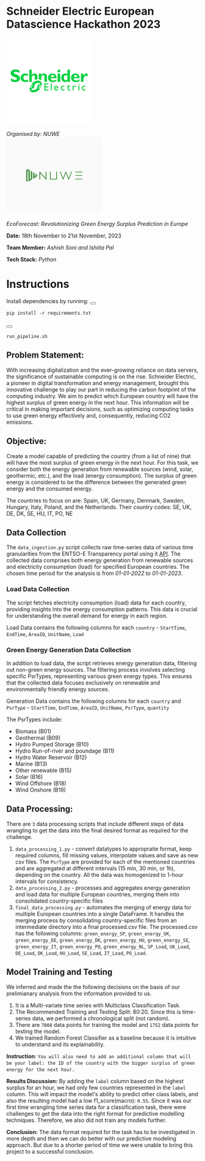 # Schneider Electric European Datascience Hackathon 2023
![SE Logo](https://github.com/Ashish-Soni08/SE-Europe-Data_Challenge/blob/main/images/schneider_electric_logo.png)

*Organised by: NUWE* <br>
![Nuwe Logo](https://github.com/Ashish-Soni08/SE-Europe-Data_Challenge/blob/main/images/nuwe_logo.png)


*EcoForecast: Revolutionizing Green Energy Surplus Prediction in Europe*

**Date:** 18th November to 21st November, 2023

**Team Member:** *Ashish Soni and Ishiita Pal* 

**Tech Stack:** *Python*

# Instructions
Install dependencies by running:
<button class="btn" data-clipboard-target="#requirements-code"></button>
<pre><code id="requirements-code">pip install -r requirements.txt</code></pre>
<button class="btn" data-clipboard-target="#requirements-code"></button>
<pre><code id="requirements-code">run_pipeline.sh</code></pre> 


## **Problem Statement:** 
With increasing digitalization and the ever-growing reliance on data servers, the significance of sustainable computing is on the rise. Schneider Electric, a pioneer in digital transformation and energy management, brought this innovative challenge to play our part in reducing the carbon footprint of the computing industry. We aim to predict which European country will have the highest surplus of green energy in the next hour. This information will be critical in making important decisions, such as optimizing computing tasks to use green energy effectively and, consequently, reducing CO2 emissions.

## **Objective:** 
Create a model capable of predicting the country (from a list of nine) that will have the most surplus of green energy in the next hour. For this task, we consider both the energy generation from renewable sources (wind, solar, geothermic, etc.), and the load (energy consumption). The surplus of green energy is considered to be the difference between the generated green energy and the consumed energy.

The countries to focus on are: Spain, UK, Germany, Denmark, Sweden, Hungary, Italy, Poland, and the Netherlands.
Their country codes: SE, UK, DE, DK, SE, HU, IT, PO, NE

## **Data Collection**

The `data_ingestion.py` script collects raw time-series data of various time granularities from the ENTSO-E Transparency portal using it [API](https://transparency.entsoe.eu/content/static_content/Static%20content/web%20api/Guide.html). The collected data comprises both energy generation from renewable sources and electricity consumption (load) for specified European countries. The chosen time period for the analysis is from *01-01-2022 to 01-01-2023*.

### Load Data Collection
The script fetches electricity consumption (load) data for each country, providing insights into the energy consumption patterns. This data is crucial for understanding the overall demand for energy in each region.

Load Data contains the following columns for each `country` - `StartTime`, `EndTime`, `AreaID`, `UnitName`, `Load`

### Green Energy Generation Data Collection
In addition to load data, the script retrieves energy generation data, filtering out non-green energy sources. The filtering process involves selecting specific PsrTypes, representing various green energy types. This ensures that the collected data focuses exclusively on renewable and environmentally friendly energy sources. 

Generation Data contains the following columns for each `country` and `PsrType` - `StartTime`, `EndTime`, `AreaID`, `UnitName`, `PsrType`, `quantity`

The PsrTypes include: 
- Biomass (B01)
- Geothermal (B09)
- Hydro Pumped Storage (B10)
- Hydro Run-of-river and poundage (B11)
- Hydro Water Reservoir (B12)
- Marine (B13)
- Other renewable (B15)
- Solar (B16)
- Wind Offshore (B18)
- Wind Onshore (B19)

## **Data Processing:**
There are `3` data processing scripts that include different steps of data wrangling to get the data into the final desired format as required for the challenge.
1. `data_processing_1.py` - convert datatypes to appropraite format, keep required columns, fill missing values, interpolate values and save as new csv files. The `PsrType` are provided for each of the mentioned countries and are aggregated at different intervals (15 min, 30 min, or 1h), depending on the country. All the data was homogenized to 1-hour intervals for consistency.
2. `data_processing_2.py` - processes and aggregates energy generation and load data for multiple European countries, merging them into consolidated country-specific files
3. `final_data_processing.py` - automates the merging of energy data for multiple European countries into a single DataFrame.  It handles the merging process by consolidating country-specific files from an intermediate directory into a final processed.csv file.
The processed.csv has the following columns:
`green_energy_SP`, `green_energy_UK`, `green_energy_DE`, `green_energy_DK`, `green_energy_HU`, `green_energy_SE`, `green_energy_IT`, `green_energy_PO`, `green_energy_NL`, `SP_Load`, `UK_Load`, `DE_Load`, `DK_Load`, `HU_Load`, `SE_Load`, `IT_Load`, `PO_Load`.

## **Model Training and Testing**

We inferred and made the the following decisions on the basis of our prelimianary analysis from the information provided to us.
1. It is a Multi-variate time series with Multiclass Classification Task.
2. The Recommended Training and Testing Split: 80:20. Since this is time-series data, we performed a chronological split (not random).
3. There are `7008` data points for training the model and `1752` data points for testing the model.
4. We trained Random Forest Classifier as a baseline because it is intuitive to understand and its explainability. 

**Instruction**: `You will also need to add an additional column that will be your label: the ID of the country with the bigger surplus of green energy for the next hour.` 

**Results Discussion:** By adding the `label` column based on the highest surplus for an hour, we had only few countries represented in the `label` column. This will impact the model's ability to predict other class labels, and also the resulting model had a low f1_score(macro): `0.55`. Since it was our first time wrangling time series data for a classification task, there were challenges to get the data into the right format for predictive modelling techniques. Therefore, we also did not train any models further.  

**Conclusion:** The data format required for the task has to be investigated in more depth and then we can do better with our predictive modeling approach. But due to a shorter period of time we were unable to bring this project to a successful conclusion.
